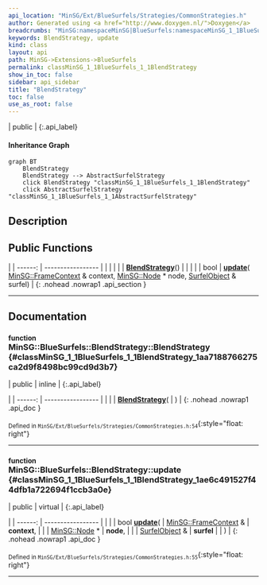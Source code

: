 ```yaml
---
api_location: "MinSG/Ext/BlueSurfels/Strategies/CommonStrategies.h"
author: Generated using <a href="http://www.doxygen.nl/">Doxygen</a>
breadcrumbs: "MinSG:namespaceMinSG|BlueSurfels:namespaceMinSG_1_1BlueSurfels"
keywords: BlendStrategy, update
kind: class
layout: api
path: MinSG->Extensions->BlueSurfels
permalink: classMinSG_1_1BlueSurfels_1_1BlendStrategy
show_in_toc: false
sidebar: api_sidebar
title: "BlendStrategy"
toc: false
use_as_root: false
---
```


| public |
{:.api_label}

#### Inheritance Graph

```mermaid
graph BT
	BlendStrategy
	BlendStrategy --> AbstractSurfelStrategy
	click BlendStrategy "classMinSG_1_1BlueSurfels_1_1BlendStrategy"
	click AbstractSurfelStrategy "classMinSG_1_1BlueSurfels_1_1AbstractSurfelStrategy"
```

## Description





## Public Functions

|
| ------: | ----------------- |
|  | |
|  | **[BlendStrategy](#classMinSG_1_1BlueSurfels_1_1BlendStrategy_1aa7188766275ca2d9f8498bc99cd9d3b7)**() |
|  | |
| bool | **[update](#classMinSG_1_1BlueSurfels_1_1BlendStrategy_1ae6c491527f44dfb1a722694f1ccb3a0e)**( [MinSG::FrameContext](classMinSG_1_1FrameContext) & context,  [MinSG::Node](classMinSG_1_1Node) * node,  [SurfelObject](structMinSG_1_1BlueSurfels_1_1SurfelObject) & surfel) |
{: .nohead .nowrap1 .api_section }


-------------------------------------------------------------------

## Documentation

### <small>function</small><br/> MinSG::BlueSurfels::BlendStrategy::BlendStrategy {#classMinSG_1_1BlueSurfels_1_1BlendStrategy_1aa7188766275ca2d9f8498bc99cd9d3b7}

| public | inline |
{:.api_label}

|
| ------: | ----------------- |
|  |
|  **[BlendStrategy](#classMinSG_1_1BlueSurfels_1_1BlendStrategy_1aa7188766275ca2d9f8498bc99cd9d3b7)**( |  ) |
{: .nohead .nowrap1 .api_doc }





<sub>Defined in `MinSG/Ext/BlueSurfels/Strategies/CommonStrategies.h:54`</sub>{:style="float: right"}

-------------------------------------------------------------------

### <small>function</small><br/> MinSG::BlueSurfels::BlendStrategy::update {#classMinSG_1_1BlueSurfels_1_1BlendStrategy_1ae6c491527f44dfb1a722694f1ccb3a0e}

| public | virtual |
{:.api_label}

|
| ------: | ----------------- |
|  |
| bool **[update](#classMinSG_1_1BlueSurfels_1_1BlendStrategy_1ae6c491527f44dfb1a722694f1ccb3a0e)**( |  [MinSG::FrameContext](classMinSG_1_1FrameContext) & | **context**, |
| |  [MinSG::Node](classMinSG_1_1Node) * | **node**, |
| |  [SurfelObject](structMinSG_1_1BlueSurfels_1_1SurfelObject) & | **surfel** |
|   ) |
{: .nohead .nowrap1 .api_doc }





<sub>Defined in `MinSG/Ext/BlueSurfels/Strategies/CommonStrategies.h:55`</sub>{:style="float: right"}

-------------------------------------------------------------------

